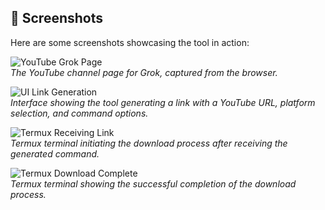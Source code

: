 ## 📸 Screenshots
Here are some screenshots showcasing the tool in action:

![YouTube Grok Page](https://github.com/SQSh1/yt-dlp-link-maker/raw/main/screenshots/IMG_2025-06-10-08-59-29-min.jpg)  
*The YouTube channel page for Grok, captured from the browser.*

![UI Link Generation](https://github.com/SQSh1/yt-dlp-link-maker/raw/main/screenshots/IMG_2025-06-10-09-10-04-min.jpg)  
*Interface showing the tool generating a link with a YouTube URL, platform selection, and command options.*

![Termux Receiving Link](https://github.com/SQSh1/yt-dlp-link-maker/raw/main/screenshots/IMG_2025-06-10-09-10-22-min.jpg)  
*Termux terminal initiating the download process after receiving the generated command.*

![Termux Download Complete](https://github.com/SQSh1/yt-dlp-link-maker/raw/main/screenshots/IMG_2025-06-10-09-11-05-min.jpg)  
*Termux terminal showing the successful completion of the download process.*
